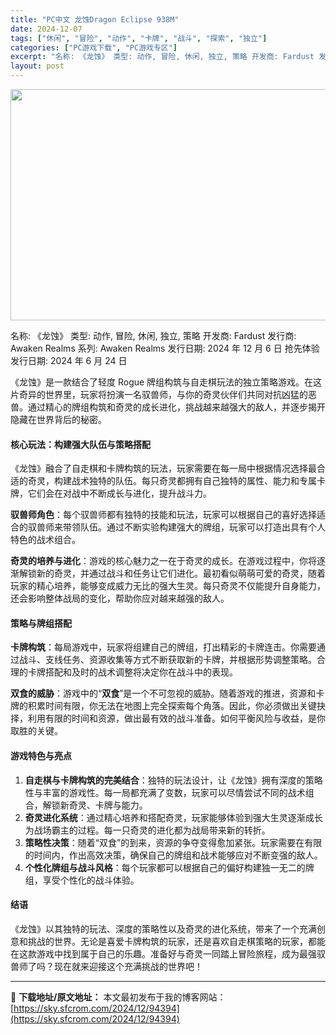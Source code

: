 ```yaml
---
title: "PC中文 龙蚀Dragon Eclipse 938M"
date: 2024-12-07
tags: ["休闲", "冒险", "动作", "卡牌", "战斗", "探索", "独立"]
categories: ["PC游戏下载", "PC游戏专区"]
excerpt: "名称: 《龙蚀》 类型: 动作, 冒险, 休闲, 独立, 策略 开发商: Fardust 发行商: Awaken Realms 系列: Awaken Realms 发行日期: 2024 年 12 月 6 日 抢先体验发行日期: 2024 年 6 月 24 日 《龙蚀》是一款结合了轻度 Rogue 牌&hellip;"
layout: post
---
```


<img class="aligncenter size-full wp-image-94395" src="https://sky.sfcrom.com/wp-content/uploads/2024/12/2024120623574615.webp" alt="" width="660" height="370" />

名称: 《龙蚀》
类型: 动作, 冒险, 休闲, 独立, 策略
开发商: Fardust
发行商: Awaken Realms
系列: Awaken Realms
发行日期: 2024 年 12 月 6 日
抢先体验发行日期: 2024 年 6 月 24 日

《龙蚀》是一款结合了轻度 Rogue 牌组构筑与自走棋玩法的独立策略游戏。在这片奇异的世界里，玩家将扮演一名驭兽师，与你的奇灵伙伴们共同对抗凶猛的恶兽。通过精心的牌组构筑和奇灵的成长进化，挑战越来越强大的敌人，并逐步揭开隐藏在世界背后的秘密。
<h4><strong>核心玩法：构建强大队伍与策略搭配</strong></h4>
《龙蚀》融合了自走棋和卡牌构筑的玩法，玩家需要在每一局中根据情况选择最合适的奇灵，构建战术独特的队伍。每只奇灵都拥有自己独特的属性、能力和专属卡牌，它们会在对战中不断成长与进化，提升战斗力。

<strong>驭兽师角色</strong>：每个驭兽师都有独特的技能和玩法，玩家可以根据自己的喜好选择适合的驭兽师来带领队伍。通过不断实验构建强大的牌组，玩家可以打造出具有个人特色的战术组合。

<strong>奇灵的培养与进化</strong>：游戏的核心魅力之一在于奇灵的成长。在游戏过程中，你将逐渐解锁新的奇灵，并通过战斗和任务让它们进化。最初看似萌萌可爱的奇灵，随着玩家的精心培养，能够变成威力无比的强大生灵。每只奇灵不仅能提升自身能力，还会影响整体战局的变化，帮助你应对越来越强的敌人。
<h4><strong>策略与牌组搭配</strong></h4>
<strong>卡牌构筑</strong>：每局游戏中，玩家将组建自己的牌组，打出精彩的卡牌连击。你需要通过战斗、支线任务、资源收集等方式不断获取新的卡牌，并根据形势调整策略。合理的卡牌搭配和及时的战术调整将决定你在战斗中的表现。

<strong>双食的威胁</strong>：游戏中的“<strong>双食</strong>”是一个不可忽视的威胁。随着游戏的推进，资源和卡牌的积累时间有限，你无法在地图上完全探索每个角落。因此，你必须做出关键抉择，利用有限的时间和资源，做出最有效的战斗准备。如何平衡风险与收益，是你取胜的关键。
<h4><strong>游戏特色与亮点</strong></h4>
<ol>
 	<li><strong>自走棋与卡牌构筑的完美结合</strong>：独特的玩法设计，让《龙蚀》拥有深度的策略性与丰富的游戏性。每一局都充满了变数，玩家可以尽情尝试不同的战术组合，解锁新奇灵、卡牌与能力。</li>
 	<li><strong>奇灵进化系统</strong>：通过精心培养和搭配奇灵，玩家能够体验到强大生灵逐渐成长为战场霸主的过程。每一只奇灵的进化都为战局带来新的转折。</li>
 	<li><strong>策略性决策</strong>：随着“双食”的到来，资源的争夺变得愈加紧张。玩家需要在有限的时间内，作出高效决策，确保自己的牌组和战术能够应对不断变强的敌人。</li>
 	<li><strong>个性化牌组与战斗风格</strong>：每个玩家都可以根据自己的偏好构建独一无二的牌组，享受个性化的战斗体验。</li>
</ol>
<h4><strong>结语</strong></h4>
《龙蚀》以其独特的玩法、深度的策略性以及奇灵的进化系统，带来了一个充满创意和挑战的世界。无论是喜爱卡牌构筑的玩家，还是喜欢自走棋策略的玩家，都能在这款游戏中找到属于自己的乐趣。准备好与奇灵一同踏上冒险旅程，成为最强驭兽师了吗？现在就来迎接这个充满挑战的世界吧！

---
📖 **下载地址/原文地址：** 本文最初发布于我的博客网站：[https://sky.sfcrom.com/2024/12/94394](https://sky.sfcrom.com/2024/12/94394)
